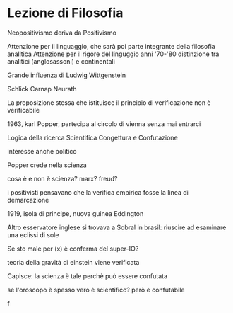 # Lezione di Filosofia

Neopositivismo deriva da Positivismo

Attenzione per il linguaggio, che sarà poi parte integrante della filosofia analitica
Attenzione per il rigore del linguggio
anni '70-'80 distinzione tra analitici (anglosassoni) e continentali

Grande influenza di Ludwig Wittgenstein

Schlick
Carnap
Neurath

La proposizione stessa che istituisce il principio di verificazione non è verificabile

1963, karl Popper, partecipa al circolo di vienna senza mai entrarci


Logica della ricerca Scientifica
Congettura e Confutazione

interesse anche politico

Popper crede nella scienza

cosa è e non è scienza?
marx? freud?

i positivisti pensavano che la verifica empirica fosse la linea di demarcazione


1919, isola di principe, nuova guinea  Eddington

Altro esservatore inglese si trovava a Sobral in brasil: riuscire ad esaminare una eclissi di sole


Se sto male per (x) è conferma del super-IO?

teoria della gravità di einstein viene verificata

Capisce: la scienza è tale perchè può essere confutata

se l'oroscopo è spesso vero è scientifico?
però è confutabile


f
<!--stackedit_data:
eyJoaXN0b3J5IjpbLTc5NTEyMzI4XX0=
-->